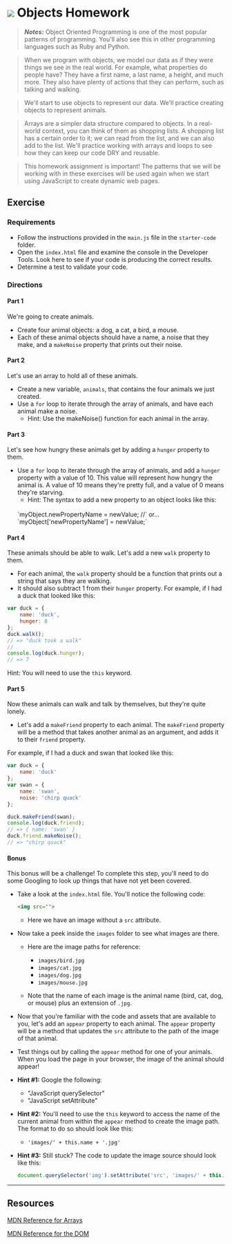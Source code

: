 # ![](https://ga-dash.s3.amazonaws.com/production/assets/logo-9f88ae6c9c3871690e33280fcf557f33.png) Objects Homework
>***Notes:*** Object Oriented Programming is one of the most popular patterns of programming. You'll also see this in other programming languages such as Ruby and Python.

> When we program with objects, we model our data as if they were things we see in the real world. For example, what properties do people have? They have a first name, a last name, a height, and much more. They also have plenty of actions that they can perform, such as talking and walking.

> We'll start to use objects to represent our data. We'll practice creating objects to represent animals.

> Arrays are a simpler data structure compared to objects. In a real-world context, you can think of them as shopping lists. A shopping list has a certain order to it; we can read from the list, and we can also add to the list. We'll practice working with arrays and loops to see how they can keep our code DRY and reusable.

> This homework assignment is important! The patterns that we will be working with in these exercises will be used again when we start using JavaScript to create dynamic web pages.

## Exercise

### Requirements
* Follow the instructions provided in the `main.js` file in the `starter-code` folder.
* Open the `index.html` file and examine the console in the Developer Tools. Look here to see if your code is producing the correct results.
* Determine a test to validate your code.

### Directions

#### Part 1
We're going to create animals.

* Create four animal objects: a dog, a cat, a bird, a mouse.
* Each of these animal objects should have a name, a noise that they make, and a `makeNoise` property that prints out their noise.

#### Part 2
Let's use an array to hold all of these animals.
* Create a new variable, `animals`, that contains the four animals we just created.
* Use a `for` loop to iterate through the array of animals, and have each animal make a noise.
  * Hint: Use the makeNoise() function for each animal in the array.

#### Part 3
Let's see how hungry these animals get by adding a `hunger` property to them.

- Use a `for` loop to iterate through the array of animals, and add a `hunger` property with a value of 10. This value will represent how hungry the animal is. A value of 10 means they're pretty full, and a value of 0 means they're starving.
	- Hint: The syntax to add a new property to an object looks like this:
  <br>
    `myObject.newPropertyName = newValue; //` or...
    <br>
	  `myObject['newPropertyName'] = newValue;`

#### Part 4
These animals should be able to walk. Let's add a new `walk` property to them.
* For each animal, the `walk` property should be a function that prints out a string that says they are walking.
* It should also subtract 1 from their `hunger` property.
For example, if I had a duck that looked like this:

``` javascript
var duck = {
	name: 'duck',
	hunger: 8
};
duck.walk();
// => "duck took a walk"
//
console.log(duck.hunger);
// => 7
```
  
  Hint: You will need to use the `this` keyword.
  
#### Part 5

Now these animals can walk and talk by themselves, but they're quite lonely.
* Let's add a `makeFriend` property to each animal. The `makeFriend` property will be a method that takes another animal as an argument, and adds it to their `friend` property.
	
For example, if I had a duck and swan that looked like this:
  
```javascript
var duck = {
	name: 'duck'
};
var swan = {
	name: 'swan',
	noise: 'chirp quack'
};

duck.makeFriend(swan);
console.log(duck.friend);
// => { name: 'swan' }
duck.friend.makeNoise();
// => "chirp quack"  
```

#### Bonus
This bonus will be a challenge! To complete this step, you'll need to do some Googling to look up things that have not yet been covered.

- Take a look at the `index.html` file. You'll notice the following code:

	```html
	<img src="">
	```

	- Here we have an image without a `src` attribute. 

- Now take a peek inside the `images` folder to see what images are there. 

	- Here are the image paths for reference:

		- `images/bird.jpg`
		- `images/cat.jpg`
		- `images/dog.jpg`
		- `images/mouse.jpg`

	- Note that the name of each image is the animal name (bird, cat, dog, or mouse) plus an extension of `.jpg`.

- Now that you're familiar with the code and assets that are available to you, let's add an `appear` property to each animal. The `appear` property will be a method that updates the `src` attribute to the path of the image of that animal.

- Test things out by calling the `appear` method for one of your animals. When you load the page in your browser, the image of the animal should appear!

- **Hint #1:** Google the following:
	- "JavaScript querySelector"
	- "JavaScript setAttribute"

- **Hint #2:** You'll need to use the `this` keyword to access the name of the current animal from within the `appear` method to create the image path. The format to do so should look like this:

	- `'images/' + this.name + '.jpg'`

- **Hint #3:** Still stuck? The code to update the image source should look like this:

	```js
	document.querySelector('img').setAttribute('src', 'images/' + this.name + '.jpg');
	```
	

---

## Resources
[MDN Reference for Arrays](https://developer.mozilla.org/en-US/docs/Web/JavaScript/Reference/Global_Objects/Array)

[MDN Reference for the DOM](https://developer.mozilla.org/en-US/docs/Web/API/Document_Object_Model)
